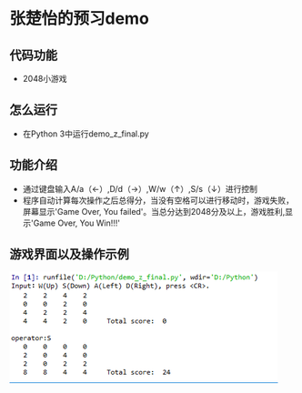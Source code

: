 # 张楚怡的预习demo #
## 代码功能 ##
* 2048小游戏
## 怎么运行 ##
* 在Python 3中运行demo_z_final.py
## 功能介绍 ##
* 通过键盘输入A/a（←）,D/d（→）,W/w（↑）,S/s（↓）进行控制
* 程序自动计算每次操作之后总得分，当没有空格可以进行移动时，游戏失败，屏幕显示'Game Over, You failed'。当总分达到2048分及以上，游戏胜利,显示'Game Over, You Win!!!'
## 游戏界面以及操作示例
![g.PNG](g.png)

